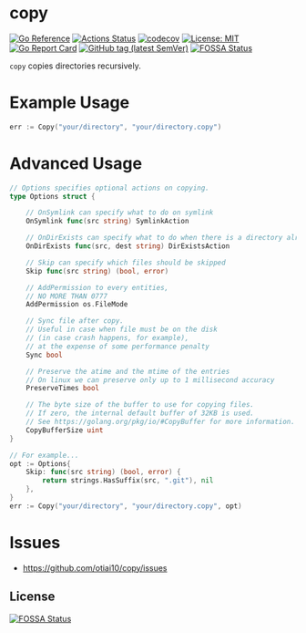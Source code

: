 # copy

[![Go Reference](https://pkg.go.dev/badge/github.com/otiai10/copy.svg)](https://pkg.go.dev/github.com/otiai10/copy)
[![Actions Status](https://github.com/otiai10/copy/workflows/Go/badge.svg)](https://github.com/otiai10/copy/actions)
[![codecov](https://codecov.io/gh/otiai10/copy/branch/main/graph/badge.svg)](https://codecov.io/gh/otiai10/copy)
[![License: MIT](https://img.shields.io/badge/License-MIT-green.svg)](https://github.com/otiai10/copy/blob/main/LICENSE)
[![Go Report Card](https://goreportcard.com/badge/github.com/otiai10/copy)](https://goreportcard.com/report/github.com/otiai10/copy)
[![GitHub tag (latest SemVer)](https://img.shields.io/github/v/tag/otiai10/copy?sort=semver)](https://pkg.go.dev/github.com/otiai10/copy)
[![FOSSA Status](https://app.fossa.com/api/projects/git%2Bgithub.com%2Fotiai10%2Fcopy.svg?type=shield)](https://app.fossa.com/projects/git%2Bgithub.com%2Fotiai10%2Fcopy?ref=badge_shield)

`copy` copies directories recursively.

# Example Usage

```go
err := Copy("your/directory", "your/directory.copy")
```

# Advanced Usage

```go
// Options specifies optional actions on copying.
type Options struct {

	// OnSymlink can specify what to do on symlink
	OnSymlink func(src string) SymlinkAction

	// OnDirExists can specify what to do when there is a directory already existing in destination.
	OnDirExists func(src, dest string) DirExistsAction

	// Skip can specify which files should be skipped
	Skip func(src string) (bool, error)

	// AddPermission to every entities,
	// NO MORE THAN 0777
	AddPermission os.FileMode

	// Sync file after copy.
	// Useful in case when file must be on the disk
	// (in case crash happens, for example),
	// at the expense of some performance penalty
	Sync bool

	// Preserve the atime and the mtime of the entries
	// On linux we can preserve only up to 1 millisecond accuracy
	PreserveTimes bool

	// The byte size of the buffer to use for copying files.
	// If zero, the internal default buffer of 32KB is used.
	// See https://golang.org/pkg/io/#CopyBuffer for more information.
	CopyBufferSize uint
}
```

```go
// For example...
opt := Options{
	Skip: func(src string) (bool, error) {
		return strings.HasSuffix(src, ".git"), nil
	},
}
err := Copy("your/directory", "your/directory.copy", opt)
```

# Issues

- https://github.com/otiai10/copy/issues


## License
[![FOSSA Status](https://app.fossa.com/api/projects/git%2Bgithub.com%2Fotiai10%2Fcopy.svg?type=large)](https://app.fossa.com/projects/git%2Bgithub.com%2Fotiai10%2Fcopy?ref=badge_large)